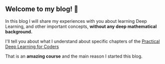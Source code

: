
## Welcome to my blog! 👋
In this blog I will share my experiences with you about learning Deep Learning, and other important concepts, **without any deep mathematical background.**

I'll tell you about what I understand about specific chapters of the [Practical Deep Learning for Coders](https://course.fast.ai/ "Course home page")

That is an **amazing course** and the main reason I started this blog.
